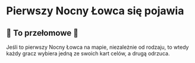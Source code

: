 # Pierwszy Nocny Łowca się pojawia

## :exploding_head: To przełomowe :exploding_head:
Jeśli to pierwszy Nocny Łowca na mapie, 
niezależnie od rodzaju, 
to wtedy każdy gracz wybiera jedną ze swoich kart celów, a drugą odrzuca.